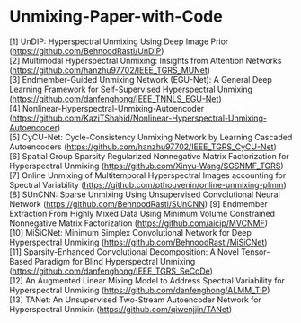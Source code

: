 # Unmixing-Paper-with-Code

[1] UnDIP: Hyperspectral Unmixing Using Deep Image Prior (https://github.com/BehnoodRasti/UnDIP)  
[2] Multimodal Hyperspectral Unmixing: Insights from Attention Networks (https://github.com/hanzhu97702/IEEE_TGRS_MUNet)  
[3] Endmember-Guided Unmixing Network (EGU-Net): A General Deep Learning Framework for Self-Supervised Hyperspectral Unmixing (https://github.com/danfenghong/IEEE_TNNLS_EGU-Net)  
[4] Nonlinear-Hyperspectral-Unmixing-Autoencoder (https://github.com/KaziTShahid/Nonlinear-Hyperspectral-Unmixing-Autoencoder)  
[5] CyCU-Net: Cycle-Consistency Unmixing Network by Learning Cascaded Autoencoders (https://github.com/hanzhu97702/IEEE_TGRS_CyCU-Net)  
[6] Spatial Group Sparsity Regularized Nonnegative Matrix Factorization for Hyperspectral Unmixing (https://github.com/Xinyu-Wang/SGSNMF_TGRS)  
[7] Online Unmixing of Multitemporal Hyperspectral Images accounting for Spectral Variability (https://github.com/pthouvenin/online-unmixing-plmm)
[8] SUnCNN: Sparse Unmixing Using Unsupervised Convolutional Neural Network (https://github.com/BehnoodRasti/SUnCNN)
[9] Endmember Extraction From Highly Mixed Data Using Minimum Volume Constrained Nonnegative Matrix Factorization (https://github.com/aicip/MVCNMF)  
[10] MiSiCNet: Minimum Simplex Convolutional Network for Deep Hyperspectral Unmixing (https://github.com/BehnoodRasti/MiSiCNet)  
[11] Sparsity-Enhanced Convolutional Decomposition: A Novel Tensor-Based Paradigm for Blind Hyperspectral Unmixing (https://github.com/danfenghong/IEEE_TGRS_SeCoDe)  
[12] An Augmented Linear Mixing Model to Address Spectral Variability for Hyperspectral Unmixing (https://github.com/danfenghong/ALMM_TIP)  
[13] TANet: An Unsupervised Two-Stream Autoencoder Network for Hyperspectral Unmixin (https://github.com/qiwenjjin/TANet)

